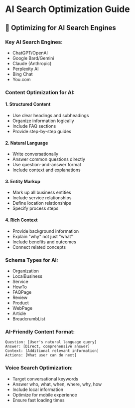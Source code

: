 # AI Search Optimization Guide

## 🤖 Optimizing for AI Search Engines

### Key AI Search Engines:
- ChatGPT/OpenAI
- Google Bard/Gemini
- Claude (Anthropic)
- Perplexity AI
- Bing Chat
- You.com

### Content Optimization for AI:

#### 1. Structured Content
- Use clear headings and subheadings
- Organize information logically
- Include FAQ sections
- Provide step-by-step guides

#### 2. Natural Language
- Write conversationally
- Answer common questions directly
- Use question-and-answer format
- Include context and explanations

#### 3. Entity Markup
- Mark up all business entities
- Include service relationships
- Define location relationships
- Specify process steps

#### 4. Rich Context
- Provide background information
- Explain "why" not just "what"
- Include benefits and outcomes
- Connect related concepts

### Schema Types for AI:
- Organization
- LocalBusiness
- Service
- HowTo
- FAQPage
- Review
- Product
- WebPage
- Article
- BreadcrumbList

### AI-Friendly Content Format:
```
Question: [User's natural language query]
Answer: [Direct, comprehensive answer]
Context: [Additional relevant information]
Actions: [What user can do next]
```

### Voice Search Optimization:
- Target conversational keywords
- Answer who, what, when, where, why, how
- Include local information
- Optimize for mobile experience
- Ensure fast loading times

